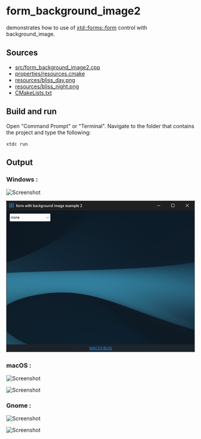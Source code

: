 # form_background_image2

demonstrates how to use of [xtd::forms::form](https://gammasoft71.github.io/xtd/reference_guides/latest/classxtd_1_1forms_1_1form.html) control with background_image.

## Sources

* [src/form_background_image2.cpp](src/form_background_image2.cpp)
* [properties/resources.cmake](properties/resources.cmake)
* [resources/bliss_day.png](resources/bliss_night.png)
* [resources/bliss_night.png](resources/bliss_night.png)
* [CMakeLists.txt](CMakeLists.txt)

## Build and run

Open "Command Prompt" or "Terminal". Navigate to the folder that contains the project and type the following:

```shell
xtdc run
```

## Output

### Windows :

![Screenshot](../../../../docs/pictures/examples/form_background_image2_w.png)

![Screenshot](../../../../docs/pictures/examples/form_background_image2_wd.png)

### macOS :

![Screenshot](../../../../docs/pictures/examples/form_background_image2_m.png)

![Screenshot](../../../../docs/pictures/examples/form_background_image2_md.png)

### Gnome :

![Screenshot](../../../../docs/pictures/examples/form_background_image2_g.png)

![Screenshot](../../../../docs/pictures/examples/form_background_image2_gd.png)
